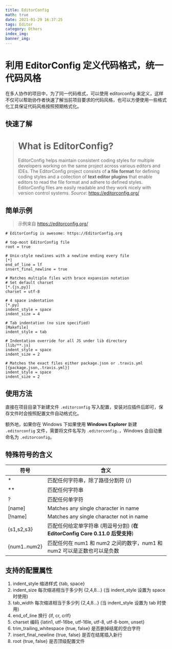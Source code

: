 ```yaml
---
title: EditorConfig
math: true
date: 2021-01-29 16:37:25
tags: Editor
category: Others
index_img:
banner_img:
---
```


# 利用 EditorConfig 定义代码格式，统一代码风格

在多人协作的项目中，为了同一代码格式，可以使用 editorconfig 来定义，这样不仅可以帮助协作者快速了解当前项目要求的代码风格，也可以方便使用一些格式化工具保证代码风格按照预期格式化。

## 快速了解

> # What is EditorConfig?
>
> EditorConfig helps maintain consistent coding styles for multiple developers working on the same project across various editors and IDEs. The EditorConfig project consists of **a file format** for defining coding styles and a collection of **text editor plugins** that enable editors to read the file format and adhere to defined styles. EditorConfig files are easily readable and they work nicely with version control systems.
> _Source_: <https://editorconfig.org/>

## 简单示例

> 示例来自 <https://editorconfig.org/>

```editorconfig
# EditorConfig is awesome: https://EditorConfig.org

# top-most EditorConfig file
root = true

# Unix-style newlines with a newline ending every file
[*]
end_of_line = lf
insert_final_newline = true

# Matches multiple files with brace expansion notation
# Set default charset
[*.{js,py}]
charset = utf-8

# 4 space indentation
[*.py]
indent_style = space
indent_size = 4

# Tab indentation (no size specified)
[Makefile]
indent_style = tab

# Indentation override for all JS under lib directory
[lib/**.js]
indent_style = space
indent_size = 2

# Matches the exact files either package.json or .travis.yml
[{package.json,.travis.yml}]
indent_style = space
indent_size = 2
```

## 使用方法

直接在项目目录下新建文件 `.editorconfig` 写入配置，安装对应插件后即可，保存文件时会按照配置文件自动格式化。

额外地，如果你在 Windows 下如果使用 **Windows Explorer** 新建 `.editorconfig` 文件，需要将文件名写为 `.editorconfig.`，Windows 会自动重命名为 `.editorconfig`。

## 特殊符号的含义

| 符号         | 含义                                                                         |
| ------------ | ---------------------------------------------------------------------------- |
| \*           | 匹配任何字符串，除了路径分割符 (/)                                           |
| \*\*         | 匹配任何字符串                                                               |
| ?            | 匹配任何单字符                                                               |
| [name]       | Matches any single character in name                                         |
| [!name]      | Matches any single character not in name                                     |
| {s1,s2,s3}   | 匹配任何给定单字符串 (用逗号分割) (**在 EditorConfig Core 0.11.0 后受支持**) |
| {num1..num2} | 匹配任何在 num1 和 num2 之间的数字，num1 和 num2 可以是正数也可以是负数      |

## 支持的配置属性

1. indent_style 缩进样式 {tab, space}
2. indent_size 每次缩进相当于多少列 {2,4,8...} (当 indent_style 设置为 space 时使用)
3. tab_width 每次缩进相当于多少列 {2,4,8...} (当 indent_style 设置为 tab 时使用)
4. end_of_line 换行 {lf, cr, crlf}
5. charset 编码 {latin1, utf-16be, utf-16le, utf-8, utf-8-bom, unset}
6. trim_trailing_whitespace {true, false} 是否删掉结尾的空白字符
7. insert_final_newline {true, false} 是否在结尾插入新行
8. root {true, false} 是否顶级配置文件
